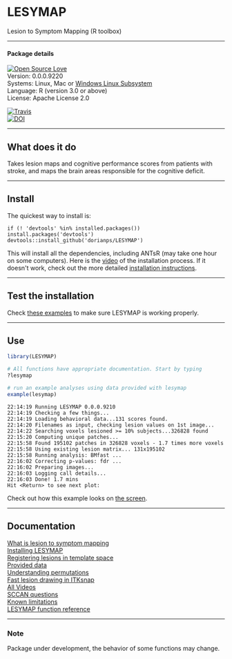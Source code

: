 # LESYMAP
Lesion to Symptom Mapping (R toolbox)  

*****  
#### Package details  
[![Open Source Love](https://badges.frapsoft.com/os/v3/open-source.svg?v=103)](https://github.com/dorianps/LESYMAP)  
Version:  0.0.0.9220  
Systems:  Linux, Mac or [Windows Linux Subsystem](https://github.com/stnava/ANTsR/wiki/Installing-ANTsR-in-Windows-10-(along-with-FSL,-Rstudio,-Freesurfer,-etc).)  
Language: R (version 3.0 or above)  
License:  Apache License 2.0  
  
[![Travis](https://travis-ci.org/dorianps/LESYMAP.svg?branch=master)](https://travis-ci.org/dorianps/LESYMAP)  
[![DOI](https://zenodo.org/badge/DOI/10.5281/zenodo.1452007.svg)](https://doi.org/10.5281/zenodo.1452007)  

  
*****
## What does it do  
Takes lesion maps and cognitive performance scores from patients with stroke, and maps the brain areas responsible for the cognitive deficit.  

  
*****
## Install

The quickest way to install is:
```
if (! 'devtools' %in% installed.packages()) install.packages('devtools')
devtools::install_github('dorianps/LESYMAP')
```
This will install all the dependencies, including ANTsR (may take one hour on some computers). Here is the [video](https://youtu.be/HSK2txFvbMU) of the installation process. If it doesn't work, check out the more detailed [installation instructions](https://github.com/dorianps/LESYMAP/wiki/Lesymap-Installation).
  
*****  
## Test the installation
Check [these examples](https://github.com/dorianps/LESYMAP/wiki/Testing-LESYMAP-installation) to make sure LESYMAP is working properly.
  
*****
## Use
```r
library(LESYMAP)

# All functions have appropriate documentation. Start by typing
?lesymap

# run an example analyses using data provided with lesymap
example(lesymap)
```
```
22:14:19 Running LESYMAP 0.0.0.9210 
22:14:19 Checking a few things...
22:14:19 Loading behavioral data...131 scores found.
22:14:20 Filenames as input, checking lesion values on 1st image...
22:14:22 Searching voxels lesioned >= 10% subjects...326828 found
22:15:20 Computing unique patches...
22:15:58 Found 195102 patches in 326828 voxels - 1.7 times more voxels
22:15:58 Using existing lesion matrix... 131x195102
22:15:58 Running analysis: BMfast ...
22:16:02 Correcting p-values: fdr ...
22:16:02 Preparing images...
22:16:03 Logging call details...
22:16:03 Done! 1.7 mins 
Hit <Return> to see next plot: 
```
Check out how this example looks on [the screen](https://youtu.be/0WQXEgip_zk).  
  
*****    
## Documentation
[What is lesion to symptom mapping](https://github.com/dorianps/LESYMAP/wiki/What-is-lesion-to-symptom-mapping)  
[Installing LESYMAP](https://github.com/dorianps/LESYMAP/wiki/Lesymap-Installation)  
[Registering lesions in template space](https://github.com/dorianps/LESYMAP/wiki/Registering-lesions-in-template-space)  
[Provided data](https://github.com/dorianps/LESYMAP/wiki/Data)  
[Understanding permutations](https://github.com/dorianps/LESYMAP/wiki/Understanding-permutations)  
[Fast lesion drawing in ITKsnap](https://www.youtube.com/watch?v=ZVmINdWk5R4)  
[All Videos](https://github.com/dorianps/LESYMAP/wiki/Videos)  
[SCCAN questions](https://github.com/dorianps/LESYMAP/wiki/SCCAN-questions)  
[Known limitations](https://github.com/dorianps/LESYMAP/wiki/Known-Limitations)  
[LESYMAP function reference](https://github.com/dorianps/LESYMAP/raw/master/LESYMAP.pdf)  

*****    
### Note
Package under development, the behavior of some functions may change.
